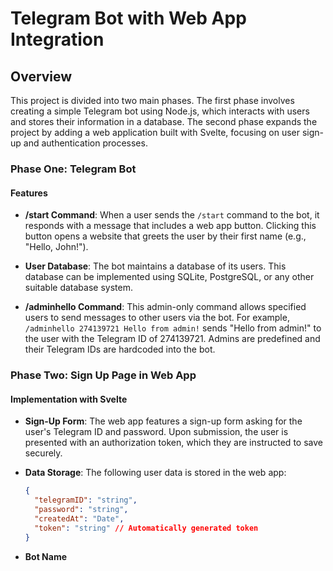 # Telegram Bot with Web App Integration

## Overview

This project is divided into two main phases. The first phase involves creating a simple Telegram bot using Node.js, which interacts with users and stores their information in a database. The second phase expands the project by adding a web application built with Svelte, focusing on user sign-up and authentication processes.

### Phase One: Telegram Bot

#### Features

- **/start Command**: When a user sends the `/start` command to the bot, it responds with a message that includes a web app button. Clicking this button opens a website that greets the user by their first name (e.g., "Hello, John!").

- **User Database**: The bot maintains a database of its users. This database can be implemented using SQLite, PostgreSQL, or any other suitable database system.

- **/adminhello Command**: This admin-only command allows specified users to send messages to other users via the bot. For example, `/adminhello 274139721 Hello from admin!` sends "Hello from admin!" to the user with the Telegram ID of 274139721. Admins are predefined and their Telegram IDs are hardcoded into the bot.

### Phase Two: Sign Up Page in Web App

#### Implementation with Svelte

- **Sign-Up Form**: The web app features a sign-up form asking for the user's Telegram ID and password. Upon submission, the user is presented with an authorization token, which they are instructed to save securely.

- **Data Storage**: The following user data is stored in the web app:

  ```json
  {
    "telegramID": "string",
    "password": "string",
    "createdAt": "Date",
    "token": "string" // Automatically generated token
  }
  ```

- **Bot Name**
